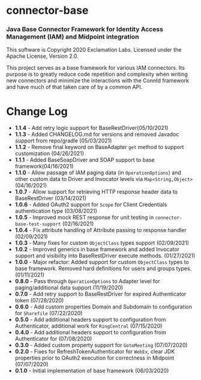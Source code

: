 # connector-base
### Java Base Connector Framework for Identity Access Management (IAM) and Midpoint integration

This software is Copyright 2020 Exclamation Labs.  Licensed under the Apache License, Version 2.0.

This project serves as a base framework for various IAM connectors.  Its purpose
is to greatly reduce code repetition and complexity when writing new connectors
and minimize the interactions with the ConnId framework and have much of that
taken care of by a common API.

# Change Log

+ **1.1.4** - Add retry logic support for BaseRestDriver(05/10/2021)
+ **1.1.3** - Added CHANGELOG.md for versions and removed Javadoc support from repo/gradle (05/03/2021)
+ **1.1.2** - Remove final keyword on BaseAdapter `get` method to support customization (04/26/2021)
+ **1.1.1** - Added BaseSoapDriver and SOAP support to base framework(04/16/2021)
+ **1.1.0** - Allow passage of IAM paging data (in `OperationOptions`) and other custom data to 
Driver and Invocator levels via `Map<String,Object>`(04/16/2021)
+ **1.0.7** - Allow support for retrieving HTTP response header data to BaseRestDriver (03/14/2021)
+ **1.0.6** - Added OAuth2 support for `Scope` for Client Credentials authentication type (03/08/2021)
+ **1.0.5** - Improved mock REST response for unit testing in `connector-base-test-support` (02/16/2021)
+ **1.0.4** - Fix attribute handling of Attribute passing to response handler (02/09/2021)
+ **1.0.3** - Many fixes for custom `ObjectClass` types support (02/09/2021)
+ **1.0.2** - Improved generics in base framework and added Invocator support and visibility into 
 BaseRestDriver execute methods. (01/27/2021)
+ **1.0.0** - Major refactor: Added support for custom `ObjectClass` types to base framework.  Removed hard definitions 
for users and groups types. (01/11/2021)
+ **0.8.0** - Pass through `OperationOptions` to Adapter level for paging/additional data support (11/19/2020)
+ **0.7.0** - Add retry support to BaseRestDriver for expired Authenticator token (07/28/2020)
+ **0.6.0** - Add custom properties Domain and Subdomain to configuration for `Sharefile` (07/22/2020)
+ **0.5.0** - Add additional headers support to configuration from Authenticator, additional work for `RingCentral` (07/15/2020)
+ **0.4.0** - Add additional headers support to configuration from Authenticator for (07/08/2020)
+ **0.3.0** - Added custom property support for `GotoMeeting` (07/07/2020)
+ **0.2.0** - Fixes for RefreshTokenAuthenticator for `WebEx`, clear JDK properties prior to OAuth2 execution for 
 correctness in Midpoint (07/07/2020)
+ **0.1.0** - Initial implementation of base framework (06/03/2020)